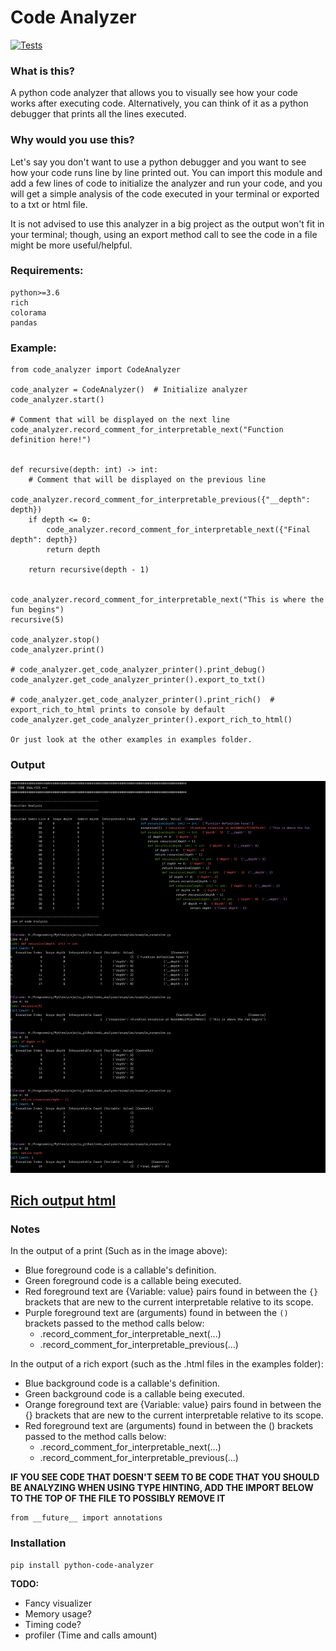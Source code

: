 
# Code Analyzer

[![Tests](https://github.com/josephedradan/code_analyzer/actions/workflows/test.yml/badge.svg)](https://github.com/josephedradan/code_analyzer/actions/workflows/test.yml)


### What is this?
A python code analyzer that allows you to visually see how your code works after executing code.
Alternatively, you can think of it as a python debugger that prints all the lines executed.

### Why would you use this?
Let's say you don't want to use a python debugger and you want to see how your code runs line by line printed out. You can import this module and add a few lines of code to initialize the analyzer and run your code, and
you will get a simple analysis of the code executed in your terminal or exported to a txt or html file. 

It is not advised to use this analyzer in a big project as the output won't fit in your terminal; though, using an export
method call to see the code in a file might be more useful/helpful.

### Requirements:
    python>=3.6
    rich
    colorama
    pandas

### Example:

    from code_analyzer import CodeAnalyzer
    
    code_analyzer = CodeAnalyzer()  # Initialize analyzer
    code_analyzer.start()
    
    # Comment that will be displayed on the next line
    code_analyzer.record_comment_for_interpretable_next("Function definition here!")
    
    
    def recursive(depth: int) -> int:
        # Comment that will be displayed on the previous line
        code_analyzer.record_comment_for_interpretable_previous({"__depth": depth})
        if depth <= 0:
            code_analyzer.record_comment_for_interpretable_next({"Final depth": depth})
            return depth
    
        return recursive(depth - 1)
    
    
    code_analyzer.record_comment_for_interpretable_next("This is where the fun begins")
    recursive(5)
    
    code_analyzer.stop()
    code_analyzer.print()
    
    # code_analyzer.get_code_analyzer_printer().print_debug()
    code_analyzer.get_code_analyzer_printer().export_to_txt()
    
    # code_analyzer.get_code_analyzer_printer().print_rich()  # export_rich_to_html prints to console by default
    code_analyzer.get_code_analyzer_printer().export_rich_to_html()
    
    Or just look at the other examples in examples folder.


### Output
![example_recursive.png](https://raw.githubusercontent.com/josephedradan/code_analyzer/main/images/example_recursive.png)

## [Rich output html](https://htmlpreview.github.io/?https://github.com/josephedradan/code_analyzer/blob/main/examples/example_recursive_code_analysis_rich.html)
### Notes

In the output of a print (Such as in the image above):

* Blue foreground code is a callable's definition.
* Green foreground code is a callable being executed.
* Red foreground text are {Variable: value} pairs found in between the `{}` brackets that are new to the current interpretable relative to its scope. 
* Purple foreground text are (arguments) found in between the `()` brackets passed to the method calls below:
    * .record_comment_for_interpretable_next(...) 
    * .record_comment_for_interpretable_previous(...)
    
In the output of a rich export (such as the .html files in the examples folder):

* Blue background code is a callable's definition.
* Green background code is a callable being executed.
* Orange foreground text are {Variable: value} pairs found in between the {} brackets that are new to the current interpretable relative to its scope. 
* Red foreground text are (arguments) found in between the () brackets passed to the method calls below:
    * .record_comment_for_interpretable_next(...) 
    * .record_comment_for_interpretable_previous(...)

__IF YOU SEE CODE THAT DOESN'T SEEM TO BE CODE THAT YOU SHOULD BE ANALYZING WHEN USING TYPE HINTING, ADD THE 
IMPORT BELOW TO THE TOP OF THE FILE TO POSSIBLY REMOVE IT__

    from __future__ import annotations

### Installation
    pip install python-code-analyzer

__TODO:__
* Fancy visualizer
* Memory usage?
* Timing code?
* profiler (Time and calls amount)